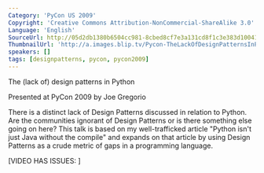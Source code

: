 ```yaml
---
Category: 'PyCon US 2009'
Copyright: 'Creative Commons Attribution-NonCommercial-ShareAlike 3.0'
Language: 'English'
SourceUrl: http://05d2db1380b6504cc981-8cbed8cf7e3a131cd8f1c3e383d10041.r93.cf2.rackcdn.com/pycon-us-2009/146_pycon-2009-the-lack-of-design-patterns-in-python-60.mp4
ThumbnailUrl: 'http://a.images.blip.tv/Pycon-TheLackOfDesignPatternsInPython277-764.jpg'
speakers: []
tags: [designpatterns, pycon, pycon2009]
---
```

The (lack of) design patterns in Python

  
Presented at PyCon 2009 by Joe Gregorio

  
There is a distinct lack of Design Patterns discussed in relation to Python.
Are the communities ignorant of Design Patterns or is there something else
going on here? This talk is based on my well-trafficked article "Python isn't
just Java without the compile" and expands on that article by using Design
Patterns as a crude metric of gaps in a programming language.

  
[VIDEO HAS ISSUES: ]

